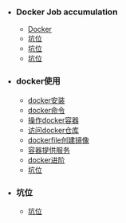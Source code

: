 + ### Docker Job accumulation 
    + [Docker](#docker使用)
    + [坑位](#坑位)
    + [坑位](#坑位)
    + [坑位](#坑位)
+ ### docker使用
    + [docker安装](https://github.com/Kingserch/Job-accumulation/blob/Docker/docker/docker%E5%AE%89%E8%A3%85.md)
    + [docker命令](https://github.com/Kingserch/Job-accumulation/blob/Docker/docker/docker%E5%91%BD%E4%BB%A4.md)
	+ [操作docker容器](https://github.com/Kingserch/Job-accumulation/blob/Docker/docker/操作docker容器.md)
	+ [访问docker仓库](https://github.com/Kingserch/Job-accumulation/blob/Docker/docker/%E8%AE%BF%E9%97%AEdocker%E4%BB%93%E5%BA%93.md)	
    + [dockerfile创建镜像](https://github.com/Kingserch/Job-accumulation/blob/Docker/docker/dockerfile.md)
    + [容器提供服务](https://github.com/Kingserch/Job-accumulation/blob/Docker/docker/%E5%AE%B9%E5%99%A8%E6%8F%90%E4%BE%9B%E6%9C%8D%E5%8A%A1.md)
    + [docker进阶](https://github.com/Kingserch/Job-accumulation/blob/Docker/docker/docker%E8%BF%9B%E9%98%B6.md)
    + [坑位](https://github.com/Kiaccumulation/blob/Docker/docker%E5%AE%89%E8%A3%85.md)
	
	
	
	
	
	






	
+ ### 坑位
    + [坑位](https://github.com/Kiaccumulation/blob/Docker/docker%E5%AE%89%E8%A3%85.md)